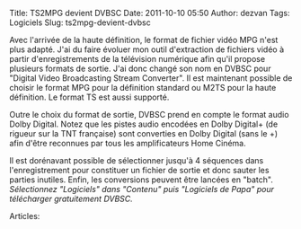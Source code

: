 Title: TS2MPG devient DVBSC
Date: 2011-10-10 05:50
Author: dezvan
Tags: Logiciels
Slug: ts2mpg-devient-dvbsc

Avec l'arrivée de la haute définition, le format de fichier vidéo MPG
n'est plus adapté. J'ai du faire évoluer mon outil d'extraction de
fichiers vidéo à partir d'enregistrements de la télévision numérique
afin qu'il propose plusieurs formats de sortie. J'ai donc changé son nom
en DVBSC pour "Digital Video Broadcasting Stream Converter". Il est
maintenant possible de choisir le format MPG pour la définition standard
ou M2TS pour la haute définition. Le format TS est aussi supporté.  

Outre le choix du format de sortie, DVBSC prend en compte le format
audio Dolby Digital. Notez que les pistes audio encodées en Dolby
Digital+ (de rigueur sur la TNT française) sont converties en Dolby
Digital (sans le +) afin d'être reconnues par tous les amplificateurs
Home Cinéma.  

Il est dorénavant possible de sélectionner jusqu'à 4 séquences dans
l'enregistrement pour constituer un fichier de sortie et donc sauter les
parties inutiles. Enfin, les conversions peuvent être lancées en
"batch".  
*Sélectionnez "Logiciels" dans "Contenu" puis "Logiciels de Papa" pour
télécharger gratuitement DVBSC.*

Articles: 

